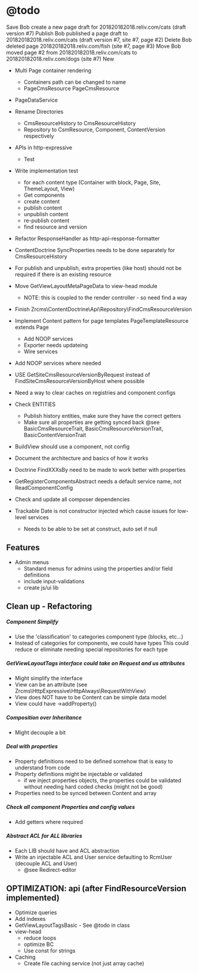 @todo
=====

Save	Bob create a new page draft for 201820182018.reliv.com/cats (draft version #7)
Publish	Bob published a page draft to 201820182018.reliv.com/cats (draft version #7, site #7, page #2)
Delete	Bob deleted page 201820182018.reliv.com/fish (site #7, page #3)
Move	Bob moved page #2 from 201820182018.reliv.com/cats to 201820182018.reliv.com/dogs (site #7)
New     

- Multi Page container rendering
    - Containers path can be changed to name
    - PageCmsResource PageCmsResource

- PageDataService

- Rename Directories
    - CmsResourceHistory to CmsResourceHistory
    - Repository to CsmResource, Component, ContentVersion respectively
      
- APIs in http-expressive
    - Test

- Write implementation test
    - for each content type (Container with block, Page, Site, ThemeLayout, View)
    - Get components
    - create content
    - publish content
    - unpublish content
    - re-publish content
    - find resource and version

- Refactor ResponseHandler as http-api-response-formatter

- ContentDoctrine SyncProperties needs to be done separately for CmsResourceHistory

- For publish and unpublish, extra properties (like host) should not be required if there is an existing resource

- Move GetViewLayoutMetaPageData to view-head module
    - NOTE: this is coupled to the render controller - so need find a way

- Finish Zrcms\ContentDoctrine\Api\Repository\FindCmsResourceVersion

- Implement Content pattern for page templates PageTemplateResource extends Page
    - Add NOOP services
    - Exporter needs updateing
    - Wire services
    
- Add NOOP services where needed 

- USE GetSiteCmsResourceVersionByRequest instead of FindSiteCmsResourceVersionByHost where possible

- Need a way to clear caches on registries and component configs

- Check ENTITIES 
    - Publish history entities, make sure they have the correct getters
    - Make sure all properties are getting synced back @see BasicCmsResourceTrait, BasicCmsResourceVersionTrait, BasicContentVersionTrait
    
- BuildView should use a component, not config
    
- Document the architecture and basics of how it works

- Doctrine FindXXXsBy need to be made to work better with properties

- GetRegisterComponentsAbstract needs a default service name, not ReadComponentConfig
    
- Check and update all composer dependencies

- Trackable Date is not constructor injected which cause issues for low-level services
    - Needs to be able to be set at construct, auto set if null
    
Features
--------

- Admin menus
    - Standard menus for admins using the properties and/or field definitions
    - include input-validations
    - create js/ui lib
    
Clean up - Refactoring
----------------------

##### Component Simplify #####

- Use the 'classification' to categories component type (blocks, etc...)
- Instead of categories for components, we could have types
  This could reduce or eliminate needing special repositories for each type


##### GetViewLayoutTags interface could take on Request and us attributes #####

- Might simplify the interface
- View can be an attribute (see Zrcms\HttpExpressive\HttpAlways\RequestWithView)
- View does NOT have to be Content can be simple data model
- View could have ->addProperty()

##### Composition over Inheritance #####

- Might decouple a bit

##### Deal with properties #####

- Property definitions need to be defined somehow that is easy to understand from code
- Property definitions might be injectable or validated
    - if we inject properties objects, the properties could be validated without needing hard coded checks (might not be good)
- Properties need to be synced between Content and array
    
##### Check all component Properties and config values #####

- Add getters where required
    
##### Abstract ACL for ALL libraries #####

- Each LIB should have and ACL abstraction
- Write an injectable ACL and User service defaulting to RcmUser (decouple ACL and User)
    - @see Redirect-editor
    
    
OPTIMIZATION: api (after FindResourceVersion implemented)
---------------------------------------------------------

- Optimize queries
- Add indexes
- GetViewLayoutTagsBasic - See @todo in class
- view-head
    - reduce loops
    - optimize BC
    - Use const for strings
- Caching
    - Create file caching service (not just array cache)
